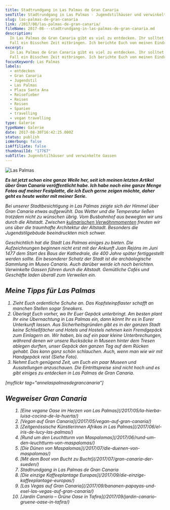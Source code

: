 ```yaml
---
title: Stadtrundgang in Las Palmas de Gran Canaria
seoTitle: Stadtrundgang in Las Palmas - Jugendstilhäuser und verwinkelte Gassen
slug: las-palmas-de-gran-canaria
link: /2017/08/las-palmas-de-gran-canaria/
fileName: 2017-08---stadtrundgang-in-las-palmas-de-gran-canaria.md
description:
  In Las Palmas de Gran Canaria gibt es viel zu entdecken. Ihr solltet auf jeden
  Fall ein Bisschen Zeit mitbringen. Ich berichte Euch von meinen Eindrücken.
excerpt:
  In Las Palmas de Gran Canaria gibt es viel zu entdecken. Ihr solltet auf jeden
  Fall ein Bisschen Zeit mitbringen. Ich berichte Euch von meinen Eindrücken.
focusKeyword: Las Palmas
labels:
  - entdecken
  - Gran Canaria
  - Jugendstil
  - Las Palmas
  - Plaza Santa Ana
  - Reisefieber
  - Reisen
  - Reisen
  - Spanien
  - travelling
  - vegan travelling
type: Galerie
typeName: Galerie
date: 2017-08-30T16:42:25.000Z
status: publish
isWerbung: false
isAffiliate: false
thumbnailId: "17767"
subTitle: Jugendstilhäuser und verwinkelte Gassen
---
```


![Las Palmas](http://cardamonchai.com/wp-content/uploads/2017/08/36912834425_94a67096c3_z-300x400.jpg)

<strong><em> Es ist jetzt schon eine ganze Weile her, seit ich meinen letzten
Artikel über Gran Canaria veröffentlicht habe. Ich habe noch eine ganze Menge
Fotos auf meiner Festplatte, die ich Euch gerne zeigen möchte, daher geht es
heute weiter mit meiner Serie. </strong>

Bei unserer Stadtbesichtigung in Las Palmas zeigte sich der Himmel über Gran
Canaria etwas aufgewühlt. Das Wetter und die Temperatur ließen trotzdem nicht zu
wünschen übrig. Vom Busbahnhof aus bewegten wir uns durch die Altstadt. Zwischen
[kulinarischen Verwöhnmomenten](/2017/06/el-iris-de-lucy-las-palmas/) freuten
wir uns über die traumhafte Architektur der Altstadt. Besonders die
Jugendstilgebäude beeindruckten mich schwer.

Geschichtlich hat die Stadt Las Palmas einiges zu bieten. Die Aufzeichnungen
beginnen nicht erst mit der Ankunft Juan Rejóns im Juni 1477 dem Start des Baus
der Kathedrale, die 400 Jahre später fertiggestellt werden sollte. Ein
besonderer Schatz der Stadt ist die archäologische Sammlung im Museo Canario.
Auch darüber werde ich noch berichten. Verwinkelte Gassen führen durch die
Altstadt. Gemütliche Cafés und Geschäfte laden überall zum Verweilen ein.

## Meine Tipps für Las Palmas

<ol>
    <li>Zieht Euch ordentliche Schuhe an. Das Kopfsteinpflaster schafft an manchen Stellen sogar Sneakers.</li>
    <li>Überlegt Euch vorher, wo Ihr Euer Gepäck unterbringt. Am besten plant Ihr eine Übernachtung in Las Palmas ein, dann könnt Ihr es in Eurer Unterkunft lassen. Aus Sicherheitsgründen gibt es in der ganzen Stadt keine Schließfächer und Hotels und Hostels nehmen kein Fremdgepäck zum Einlagern an. Wir haben, bis auf ein paar kleine Unterbrechungen, während denen wir unsere Rucksäcke in Museen hinter dem Tresen ablegen durften, unser Gepäck den ganzen Tag auf dem Rücken gehabt. Das kann ganz schön schlauchen. Auch, wenn man wie wir mit Handgepäck reist (Siehe Foto).</li>
    <li>Nehmt Euch genügend Zeit, um Euch ein paar Museen und Ausstellungen anzuschauen. Die Eintrittspreise sind nicht hoch und es gibt einiges zu entdecken in Las Palmas de Gran Canaria.</li>
</ol>

[myflickr tag="annelaspalmasdegrancanaria"]

## Wegweiser Gran Canaria

<ol>
    <li style="list-style-type: none;">
<ol>
    <li> [Eine vegane Oase im Herzen von Las Palmas](/2017/05/la-hierba-luisa-cocina-de-la-huerta/) </li>
    <li> [Vegan auf Gran Canaria](/2017/05/vegan-auf-gran-canaria/) </li>
    <li> [Zeitgenössische Künstlerinnen Afrikas in Las Palmas](/2017/06/el-iris-de-lucy-las-palmas/) </li>
    <li> [Rund um den Leuchtturm von Maspalomas](/2017/06/rund-um-den-leuchtturm-von-maspalomas/) </li>
    <li> [Die Dünen von Maspalomas](/2017/07/die-duenen-von-maspalomas/) </li>
    <li> [Mit dem Boot von Bucht zu Bucht](/2017/07/gran-canaria-der-sueden/) </li>
    <li>Stadtrundgang in Las Palmas de Gran Canaria</li>
    <li> [Die einzige Kaffeeplantage Europas](/2017/09/die-einzige-kaffeeplantage-europas/) </li>
    <li> [Las Vegas auf Gran Canaria](/2017/09/bananen-papayas-und-esel-las-vegas-auf-gran-canaria/) </li>
    <li> [Jardín Canario – Grüne Oase in Tafira](/2017/09/jardin-canario-gruene-oase-in-tafira/) </li>
</ol>
</li>
</ol>
